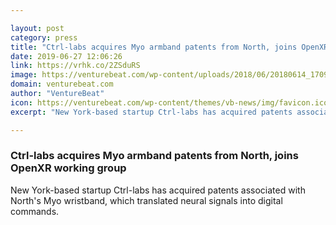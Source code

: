 ```yaml
---

layout: post
category: press
title: "Ctrl-labs acquires Myo armband patents from North, joins OpenXR working group"
date: 2019-06-27 12:06:26
link: https://vrhk.co/2ZSduRS
image: https://venturebeat.com/wp-content/uploads/2018/06/20180614_170936_HDR.jpg?w=1200&strip=all
domain: venturebeat.com
author: "VentureBeat"
icon: https://venturebeat.com/wp-content/themes/vb-news/img/favicon.ico
excerpt: "New York-based startup Ctrl-labs has acquired patents associated with North's Myo wristband, which translated neural signals into digital commands."

---
```


### Ctrl-labs acquires Myo armband patents from North, joins OpenXR working group

New York-based startup Ctrl-labs has acquired patents associated with North's Myo wristband, which translated neural signals into digital commands.